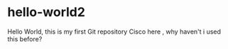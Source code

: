# hello-world2
Hello World, this is my first Git repository
Cisco here , why haven't i used this before?

